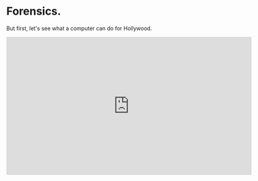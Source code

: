 # Forensics.

But first, let's see what a computer can do for Hollywood.

<iframe width="640" height="360" src="http://www.youtube.com/embed/Vxq9yj2pVWk?rel=0" frameborder="0" allowfullscreen></iframe>
